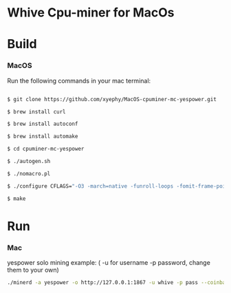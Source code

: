 # Whive Cpu-miner for MacOs

# Build

### MacOS
Run the following commands in your mac terminal:
```bash

$ git clone https://github.com/xyephy/MacOS-cpuminer-mc-yespower.git 

$ brew install curl

$ brew install autoconf

$ brew install automake

$ cd cpuminer-mc-yespower 

$ ./autogen.sh

$ ./nomacro.pl

$ ./configure CFLAGS="-O3 -march=native -funroll-loops -fomit-frame-pointer" 

$ make

```


# Run

### Mac
yespower solo mining example: ( -u for username -p password, change them to your own)
```bash
./minerd -a yespower -o http://127.0.0.1:1867 -u whive -p pass --coinbase-addr= <YOUR WHIVE ADDRESS>
```


